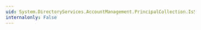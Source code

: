 ```yaml
---
uid: System.DirectoryServices.AccountManagement.PrincipalCollection.IsSynchronized
internalonly: False
---
```

